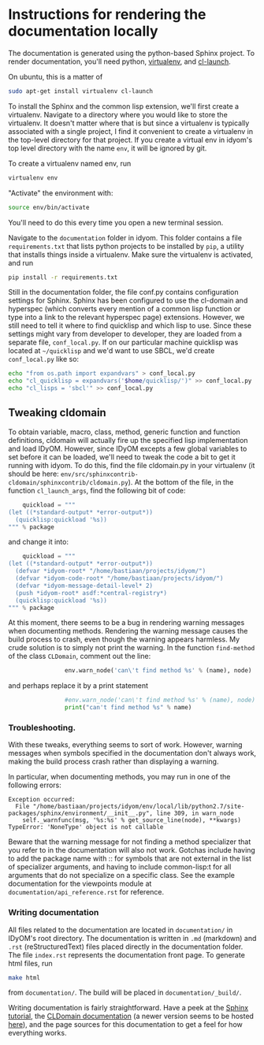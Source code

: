 # Instructions for rendering the documentation locally

The documentation is generated using the python-based Sphinx project. To render documentation, you'll need python, [virtualenv](https://virtualenv.pypa.io/en/stable/), and [cl-launch](http://www.cliki.net/CL-Launch).

On ubuntu, this is a matter of

```bash
sudo apt-get install virtualenv cl-launch
```

To install the Sphinx and the common lisp extension, we'll first create a virtualenv. Navigate to a directory where you would like to store the virtualenv. It doesn't matter where that is but since a virtualenv is typically associated with a single project, I find it convenient to create a virtualenv in the top-level directory for that project. If you create a virtual env in idyom's top level directory with the name `env`, it will be ignored by git.

To create a virtualenv named env, run

```bash
virtualenv env
```

"Activate" the environment with: 

```bash
source env/bin/activate
```

You'll need to do this every time you open a new terminal session.

Navigate to the `documentation` folder in idyom. This folder contains a file `requirements.txt` that lists python projects to be installed by `pip`, a utility that installs things inside a virtualenv. Make sure the virtualenv is activated, and run

```bash
pip install -r requirements.txt
```

Still in the documentation folder, the file conf.py contains configuration settings for Sphinx. Sphinx has been configured to use the cl-domain and hyperspec (which converts every mention of a common lisp function or type into a link to the relevant hyperspec page) extensions. However, we still need to tell it where to find quicklisp and which lisp to use. Since these settings might vary from developer to developer, they are loaded from a separate file, `conf_local.py`. If on our particular machine quicklisp was located at `~/quicklisp` and we'd want to use SBCL, we'd create `conf_local.py` like so:

```bash
echo "from os.path import expandvars" > conf_local.py
echo "cl_quicklisp = expandvars('$home/quicklisp/')" >> conf_local.py
echo "cl_lisps = 'sbcl'" >> conf_local.py
```

## Tweaking cldomain

To obtain variable, macro, class, method, generic function and function definitions, cldomain will actually fire up the specified lisp implementation and load IDyOM. However, since IDyOM excepts a few global variables to set before it can be loaded, we'll need to tweak the code a bit to get it running with idyom. To do this, find the file cldomain.py in your virtualenv (it should be here: `env/src/sphinxcontrib-cldomain/sphinxcontrib/cldomain.py`). At the bottom of the file, in the function `cl_launch_args`, find the following bit of code:

```python
    quickload = """
(let ((*standard-output* *error-output*))
  (quicklisp:quickload '%s))
""" % package
```

and change it into:

```python
    quickload = """
(let ((*standard-output* *error-output*))
  (defvar *idyom-root* "/home/bastiaan/projects/idyom/")
  (defvar *idyom-code-root* "/home/bastiaan/projects/idyom/")
  (defvar *idyom-message-detail-level* 2)
  (push *idyom-root* asdf:*central-registry*)
  (quicklisp:quickload '%s))
""" % package
```

At this moment, there seems to be a bug in rendering warning messages when documenting methods. Rendering the warning message causes the build process to crash, even though the warning appears harmless. My crude solution is to simply not print the warning. In the function `find-method` of the class `CLDomain`, comment out the line:

```python
                env.warn_node('can\'t find method %s' % (name), node)
```

and perhaps replace it by a print statement

```python
                #env.warn_node('can\'t find method %s' % (name), node)
                print("can't find method %s" % name)
```

### Troubleshooting.

With these tweaks, everything seems to sort of work. 
However, warning messages when symbols specified in the documentation don't always work, making the build process crash rather than displaying a warning.

In particular, when documenting methods, you may run in one of the following errors:

```
Exception occurred:
  File "/home/bastiaan/projects/idyom/env/local/lib/python2.7/site-packages/sphinx/environment/__init__.py", line 309, in warn_node
    self._warnfunc(msg, '%s:%s' % get_source_line(node), **kwargs)
TypeError: 'NoneType' object is not callable
```

Beware that the warning message for not finding a method specializer that you refer to in the documentation will also not work. Gotchas include having to add the package name with :: for symbols that are not external in the list of specializer arguments, and having to include common-lisp:t for all arguments that do not specialize on a specific class. See the example documentation for the viewpoints module at `documentation/api_reference.rst` for reference.

### Writing documentation

All files related to the documentation are located in `documentation/` in IDyOM's root directory. The documentation is written in `.md` (markdown) and `.rst` (reStructuredText) files placed directly in the documentation folder. The file `index.rst` represents the documentation front page. To generate html files, run

```bash
make html
```

from `documentation/`. The build will be placed in `documentation/_build/`.

Writing documentation is fairly straightforward. Have a peek at the [Sphinx tutorial](http://www.sphinx-doc.org/en/stable/tutorial.html), the [CLDomain documentation](http://cldomain.russellsim.org/) (a newer version seems to be hosted [here](http://40ants.com/cldomain/)), and the page sources for this documentation to get a feel for how everything works.

